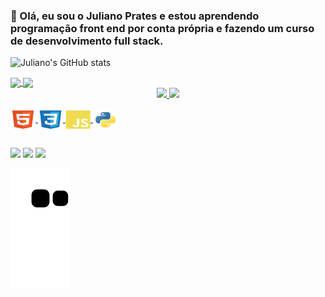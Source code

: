 ### 👋 Olá, eu sou o Juliano Prates e estou aprendendo programação front end por conta própria e fazendo um curso de desenvolvimento full stack.

<!--
**JulianoPrates/JulianoPrates** is a ✨ _special_ ✨ repository because its `README.md` (this file) appears on your GitHub profile.

Here are some ideas to get you started:

- 🔭 I’m currently working on ...
- 🌱 I’m currently learning ...
- 👯 I’m looking to collaborate on ...
- 🤔 I’m looking for help with ...
- 💬 Ask me about ...
- 📫 How to reach me: ...
- 😄 Pronouns: ...
- ⚡ Fun fact: ...
-->

![Juliano's GitHub stats](https://github-readme-stats.vercel.app/api?username=JulianoPrates&show_icons=true&langs_count=7&theme=github_dark&card_width=400px&&include_all_commits=true&count_private=true)

<a href="https://github.com/JulianoPrates">
  <img align="center" src="https://github-readme-stats.vercel.app/api/pin/?username=JulianoPrates&repo=github-readme-stats" />
</a>
<a href="https://github.com/JulianoPrates">
  <img align="center" src="https://github-readme-stats.vercel.app/api/pin/?username=JulianoPrates&repo=convoychat" />
</a>

<div align="center">
  <a href="https://github.com/JulianoPrates">
  <img height="180em" src="https://github-readme-stats.vercel.app/api?username=JulianoPrates&show_icons=true&theme=github_dark&include_all_commits=true&count_private=true"/>
  <img height="180em" src="https://github-readme-stats.vercel.app/api/top-langs/?username=JulianoPrates&layout=compact&langs_count=7&theme=github_dark"/>
</div>
<div style="display: inline_block"><br>
  <img align="center" alt="Rafa-HTML" height="30" width="40" src="https://raw.githubusercontent.com/devicons/devicon/master/icons/html5/html5-original.svg">
  <img align="center" alt="Rafa-CSS" height="30" width="40" src="https://raw.githubusercontent.com/devicons/devicon/master/icons/css3/css3-original.svg">
  <img align="center" alt="Rafa-Js" height="30" width="40" src="https://raw.githubusercontent.com/devicons/devicon/master/icons/javascript/javascript-plain.svg">
  <img align="center" alt="Rafa-Python" height="30" width="40" src="https://raw.githubusercontent.com/devicons/devicon/master/icons/python/python-original.svg">
</div>
  
  ##
 
<div> 
  <a href="https://www.instagram.com/juliano_cunha_" target="_blank"><img src="https://img.shields.io/badge/-Instagram-%23E4405F?style=for-the-badge&logo=instagram&logoColor=white" target="_blank"></a>
  <a href = "mailto:contatojulianoprates@gmail.com"><img src="https://img.shields.io/badge/Gmail-D14836?style=for-the-badge&logo=gmail&logoColor=white" target="_blank"></a>
  <a href="https://www.linkedin.com/in/juliano-prates/" target="_blank"><img src="https://img.shields.io/badge/-LinkedIn-%230077B5?style=for-the-badge&logo=linkedin&logoColor=white" target="_blank"></a> 
 
  ![Snake animation](https://github.com/JulianoPrates/JulianoPrates/blob/output/github-contribution-grid-snake.svg)
 
</div>

